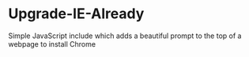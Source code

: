 # Upgrade-IE-Already
Simple JavaScript include which adds a beautiful prompt to the top of a webpage to install Chrome
